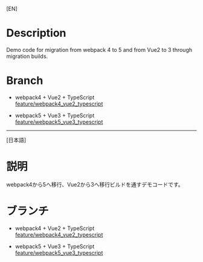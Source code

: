 [EN]
# Description
Demo code for migration from webpack 4 to 5 and from Vue2 to 3 through migration builds.
# Branch
- webpack4 + Vue2 + TypeScript  
[feature/webpack4_vue2_typescript](https://github.com/canvaspace/webpack-vue-typescript-2023/tree/feature/webpack4_vue2_typescript)

- webpack5 + Vue3 + TypeScript  
[feature/webpack5_vue3_typescript](https://github.com/canvaspace/webpack-vue-typescript-2023/tree/feature/webpack5_vue3_typescript)

---
[日本語]
# 説明
webpack4から5へ移行、Vue2から3へ移行ビルドを通すデモコードです。
# ブランチ
- webpack4 + Vue2 + TypeScript  
[feature/webpack4_vue2_typescript](https://github.com/canvaspace/webpack-vue-typescript-2023/tree/feature/webpack4_vue2_typescript)

- webpack5 + Vue3 + TypeScript  
[feature/webpack5_vue3_typescript](https://github.com/canvaspace/webpack-vue-typescript-2023/tree/feature/webpack5_vue3_typescript)